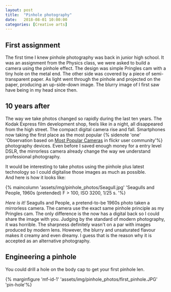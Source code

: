 ```yaml
---
layout: post
title:  "Pinhole photography"
date:   2018-08-01 10:00:00
categories: [Creative arts]
---
```



## First assignment  
The first time I knew pinhole photography was back in junior high school. 
It was an assignment from the Physics class, we were asked to build a camera using the pinhole effect.
The design was simple Pringles cam with a tiny hole on the metal end.
The other side was covered by a piece of semi-transparent paper. 
As light went through the pinhole and projected on the paper, producing an up-side-down image.
The blurry image of I first saw have being in my head since then. 

## 10 years after  
The way we take photos changed so rapidly during the last ten years. The Kodak Express film development shop, feels like in a night, all disappeared from the high street.
The compact digital camera rise and fall. Smartphones now taking the first place as the most popular {% sidenote 'one' 'Observation based on [Most Popular Cameras](https://www.flickr.com/cameras/) in flickr user community'%} photography devices. Even before I saved enough money for a entry level DSLR, the mirrorless camera already change the way we understand professional photography.

It would be interesting to take photos using the pinhole plus latest technology so I could digitalise those images as much as possible.  
And here is how it looks like:
 
{% maincolumn  'assets/img/pinhole_photos/Seagull.jpg' 'Seagulls and People, 1960s (pretended)    F > 100, ISO 3200, 1/25 s. '%}

*Here is it!* Seagulls and People, a pretend-to-be 1960s photo taken a mirrorless camera. The camera use the exact same pinhole principle as my Pringles cam. 
The only difference is the now has a digital back so I could share the image with you.
Judging by the standard of modern photography, it was horrible.
The sharpness definitely wasn't on a par with images produced by modern lens. 
However, the blurry and unsaturated flavour makes it creamy and even dreamy. 
I guess that is the reason why it is accepted as an alternative photography. 

## Engineering a pinhole
You could drill a hole on the body cap to get your first pinhole len. 

{% marginfigure 'mf-id-1' 'assets/img/pinhole_photos/first_pinhole.JPG' 'pin-hole'%}

